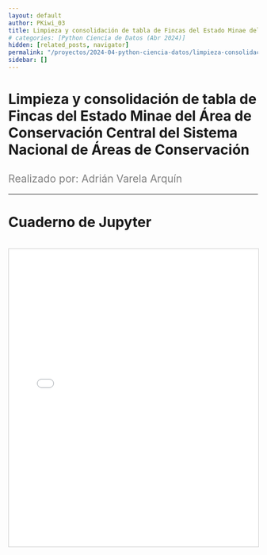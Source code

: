 ```yaml
---
layout: default
author: PKiwi_03
title: Limpieza y consolidación de tabla de Fincas del Estado Minae del Área de Conservación Central del Sistema Nacional de Áreas de Conservación
# categories: [Python Ciencia de Datos (Abr 2024)]
hidden: [related_posts, navigator]
permalink: "/proyectos/2024-04-python-ciencia-datos/limpieza-consolidacion-fincas.html"
sidebar: []
---
```


# Limpieza y consolidación de tabla de Fincas del Estado Minae del Área de Conservación Central del Sistema Nacional de Áreas de Conservación

<h2 style="color: gray; font-weight: normal;">
Realizado por: Adrián Varela Arquín
</h2>

---
# Cuaderno de Jupyter

<br>

<iframe 
    src="/assets/html/adrian_varela.html" 
    width="100%" 
    height="600" 
    style="border: 1px solid #ccc;"
></iframe>
